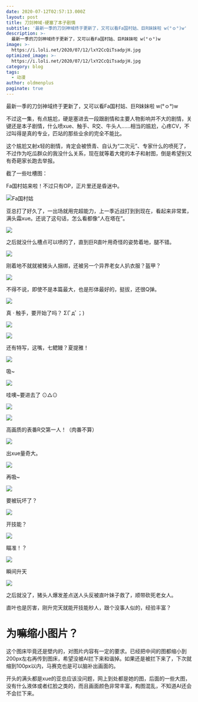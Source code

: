 ```yaml
---
date: 2020-07-12T02:57:13.000Z
layout: post
title: 刀剑神域-硬塞了本子剧情
subtitle: '最新一季的刀剑神域终于更新了，又可以看Fa国村姑、巨R妹妹啦 w(°ｏ°)w'
description: >-
  最新一季的刀剑神域终于更新了，又可以看Fa国村姑、巨R妹妹啦 w(°ｏ°)w
image: >-
  https://i.loli.net/2020/07/12/lxY2CcQiTsadpjH.jpg
optimized_image: >-
  https://i.loli.net/2020/07/12/lxY2CcQiTsadpjH.jpg
category: blog
tags:
  - 动漫
author: oldmenplus
paginate: true
---
```


最新一季的刀剑神域终于更新了，又可以看Fa国村姑、巨R妹妹啦 w(°ｏ°)w

不过这一集，有点尴尬，硬是塞进去一段跟剧情和主要人物影响并不大的剧情，关键还是本子剧情，什么喷xue、触手、R交、牛头人......相当的尴尬，心疼CV，不过叫得是真的专业，匹站的那些业余的完全不能比。

这个尴尬又射x轻的剧情，肯定会被愤青、自认为“二次元”、专家什么的喷死了，不过作为吃瓜群众的我没什么关系，现在就等着大佬的本子和射图，倒是希望别又有奇葩家长跑去举报。

截了一些吐槽图：

Fa国村姑来啦！不过只有OP，正片里还是昏迷中。

![Fa国村姑](https://i.loli.net/2020/07/12/JDiSULe2uNvbFWX.jpg)

亚总打了好久了，一出场就用完超能力，上一季近战打到到现在，看起来非常累，满头霜xue。还说了这句话，怎么看都像“人在塔在”。

![](https://i.loli.net/2020/07/12/lxY2CcQiTsadpjH.jpg)

之后就没什么槽点可以喷的了，直到巨R直叶用奇怪的姿势着地，腿不错。

![](https://i.loli.net/2020/07/12/CKA8JHNorZDiXvL.jpg)

刚着地不就就被猪头人捆绑，还被另一个异界老女人扒衣服？盔甲？

![](https://i.loli.net/2020/07/12/VEnQCjOmfvdelpY.jpg)

不得不说，即使不是本篇最大，也是形体最好的，挺拔，还很Q弹。

![](https://i.loli.net/2020/07/12/HQFGXqvW1ay7cZn.jpg)

真 · 触手，要开始了吗？ Σ(ﾟдﾟ；)

![](https://i.loli.net/2020/07/12/OxtHony3rF518ud.jpg)

![](https://i.loli.net/2020/07/12/8EmNHUWxd5nSwej.jpg)

还有特写，这嘴，七鳃鳗？夏提雅！

![](https://i.loli.net/2020/07/12/ToJnzc87dSehByk.jpg)

吸~

![](https://i.loli.net/2020/07/12/bysRLdDgvxrzpin.jpg)

哇噢~要进去了 ⊙△⊙

![](https://i.loli.net/2020/07/12/xtWhfzVPY91BdEu.jpg)

![](https://i.loli.net/2020/07/12/klX1Nn8tLHuYbid.jpg)

高画质的表番R交第一人！（肉番不算）

![](https://i.loli.net/2020/07/12/NxJ4irhaUtCX1nb.jpg)

出xue量奇大。

![](https://i.loli.net/2020/07/12/7md1gLRwCuJVEUZ.jpg)

再吸~

![](https://i.loli.net/2020/07/12/HO8PE9lrNk1TsuI.jpg)

要被玩坏了？

![](https://i.loli.net/2020/07/12/C5kQZKvi7fls92V.jpg)

开技能？

![](https://i.loli.net/2020/07/12/SjI5eK8pwqxcLQ3.jpg)

瞄准！？

![](https://i.loli.net/2020/07/12/WRnXj1kPQoBSgTs.jpg)

瞬间升天

![](https://i.loli.net/2020/07/12/clZkm7ENn2JhW8g.jpg)

之后就没了，猪头人爆发差点送人头反被直叶妹子救了，顺带砍死老女人。

直叶也是厉害，刚升完天就能开技能秒人，跟个没事人似的，经验丰富？

# 为嘛缩小图片？

这个图床毕竟还是壁内的，对图片内容有一定的要求。已经把中间的图都缩小到200px左右再传到图床，希望没被AI拦下来和谐掉。如果还是被拦下来了，下次就缩到100px以内，马赛克也是可以脑补出画面的。

开头的满头都是xue的亚总应该没问题，网上到处都是她的图，后面的一些大图，没有什么液体或者红脸之类的，而且画面颜色非常丰富，构图混乱，不知道AI还会不会拦下来。